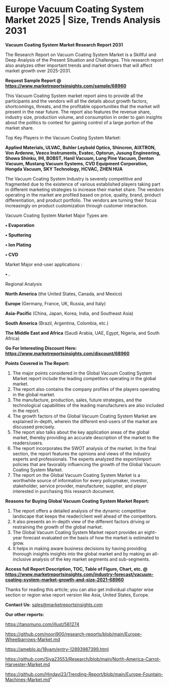 # Europe Vacuum Coating System Market 2025 | Size, Trends Analysis 2031

<strong>Vacuum Coating System Market Research Report 2031</strong>

The Research Report on Vacuum Coating System Market is a Skillful and Deep Analysis of the Present Situation and Challenges. This research report also analyzes other important trends and market drivers that will affect market growth over 2025-2031.

<strong>Request Sample Report @ <a href=https://www.marketreportsinsights.com/sample/68960>https://www.marketreportsinsights.com/sample/68960</a></strong>

This Vacuum Coating System market report aims to provide all the participants and the vendors will all the details about growth factors, shortcomings, threats, and the profitable opportunities that the market will present in the near future. The report also features the revenue share, industry size, production volume, and consumption in order to gain insights about the politics to contest for gaining control of a large portion of the market share.

Top Key Players in the Vacuum Coating System Market:

<strong>Applied Materials, ULVAC, Buhler Leybold Optics, Shincron, AIXTRON, Von Ardenne, Veeco Instruments, Evatec, Optorun, Jusung Engineering, Showa Shinku, IHI, BOBST, Hanil Vacuum, Lung Pine Vacuum, Denton Vacuum, Mustang Vacuum Systems, CVD Equipment Corporation, Hongda Vacuum, SKY Technology, HCVAC, ZHEN HUA</strong>

The Vacuum Coating System Industry is severely competitive and fragmented due to the existence of various established players taking part in different marketing strategies to increase their market share. The vendors operating in the market are profiled based on price, quality, brand, product differentiation, and product portfolio. The vendors are turning their focus increasingly on product customization through customer interaction.

Vacuum Coating System Market Major Types are:

<strong>• Evaporation

• Sputtering

• Ion Plating

• CVD</strong>

Market Major end-user applications :

<strong>• .</strong>

Regional Analysis

</u><strong><b>North America</b></strong> (the United States, Canada, and Mexico)

<strong><b>Europe </b></strong>(Germany, France, UK, Russia, and Italy)

<strong><b>Asia-Pacific</b></strong> (China, Japan, Korea, India, and Southeast Asia)

<strong><b>South America</b></strong> (Brazil, Argentina, Colombia, etc.)

<strong><b>The Middle East and Africa</b></strong> (Saudi Arabia, UAE, Egypt, Nigeria, and South Africa)

<strong>Go For Interesting Discount Here: <a href=https://www.marketreportsinsights.com/discount/68960>https://www.marketreportsinsights.com/discount/68960</a></strong>

<strong>Points Covered in The Report:</strong>
<ol>
  <li>The major points considered in the Global Vacuum Coating System Market report include the leading competitors operating in the global market.</li>
  <li>The report also contains the company profiles of the players operating in the global market.</li>
  <li>The manufacture, production, sales, future strategies, and the technological capabilities of the leading manufacturers are also included in the report.</li>
  <li>The growth factors of the Global Vacuum Coating System Market are explained in-depth, wherein the different end-users of the market are discussed precisely.</li>
  <li>The report also talks about the key application areas of the global market, thereby providing an accurate description of the market to the readers/users.</li>
  <li>The report incorporates the SWOT analysis of the market. In the final section, the report features the opinions and views of the industry experts and professionals. The experts analyzed the export/import policies that are favorably influencing the growth of the Global Vacuum Coating System Market.</li>
  <li>The report on the Global Vacuum Coating System Market is a worthwhile source of information for every policymaker, investor, stakeholder, service provider, manufacturer, supplier, and player interested in purchasing this research document.</li>
</ol>
<strong>Reasons for Buying Global Vacuum Coating System Market Report:</strong>

<ol>
  <li>The report offers a detailed analysis of the dynamic competitive landscape that keeps the reader/client well ahead of the competitors.</li>
  <li>It also presents an in-depth view of the different factors driving or restraining the growth of the global market.</li>
  <li>The Global Vacuum Coating System Market report provides an eight-year forecast evaluated on the basis of how the market is estimated to grow.</li>
  <li>It helps in making aware business decisions by having providing thorough insights insights into the global market and by making an all-inclusive analysis of the key market segments and sub-segments.</li>
</ol>
<strong>Access full Report Description, TOC, Table of Figure, Chart, etc. @ <a href=https://www.marketreportsinsights.com/industry-forecast/vacuum-coating-system-market-growth-and-size-2021-68960>https://www.marketreportsinsights.com/industry-forecast/vacuum-coating-system-market-growth-and-size-2021-68960</a></strong>


Thanks for reading this article; you can also get individual chapter wise section or region wise report version like Asia, United States, Europe.

<strong>Contact Us:</strong>
sales@marketreportsinsights.com

<strong>Our other reports:</strong>

<a href=https://tanomuno.com/illust/561274>https://tanomuno.com/illust/561274</a>

<a href=https://github.com/noori900/research-reports/blob/main/Europe-Wheelbarrows-Market.md>https://github.com/noori900/research-reports/blob/main/Europe-Wheelbarrows-Market.md</a>

<a href=https://ameblo.jp/18yam/entry-12893987399.html>https://ameblo.jp/18yam/entry-12893987399.html</a>

<a href=https://github.com/Siya23553/Research/blob/main/North-America-Carrot-Harvester-Market.md>https://github.com/Siya23553/Research/blob/main/North-America-Carrot-Harvester-Market.md</a>

<a href=https://github.com/Hindavi23/Trending-Report/blob/main/Europe-Fountain-Machines-Market.md>https://github.com/Hindavi23/Trending-Report/blob/main/Europe-Fountain-Machines-Market.md</a>"
